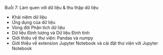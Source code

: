 Buổi 7: Làm quen với dữ liệu & thu thập dữ liệu
- Khái niệm dữ liệu 
- Ứng dụng của dữ liệu
- Vòng đời Phân tích dữ liệu
- Dữ liệu Định lượng và Dữ liệu Định tính
- Giới thiệu về thư viện: Pandas và numpy
- Giới thiệu về extension Jupyter Notebook và cài đặt thư viện với Jupyter Notebook
